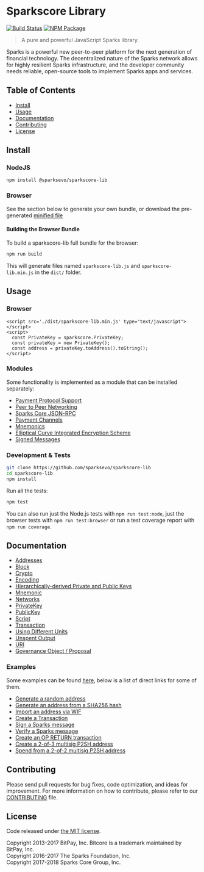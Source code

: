 # Sparkscore Library

[![Build Status](https://img.shields.io/travis/sparksevo/sparkscore-lib.svg?branch=master)](https://travis-ci.org/sparksevo/sparkscore-lib)
[![NPM Package](https://img.shields.io/npm/v/@sparksevo/sparkscore-lib.svg)](https://www.npmjs.org/package/@sparksevo/sparkscore-lib)

> A pure and powerful JavaScript Sparks library.

Sparks is a powerful new peer-to-peer platform for the next generation of financial technology. The decentralized nature of the Sparks network allows for highly resilient Sparks infrastructure, and the developer community needs reliable, open-source tools to implement Sparks apps and services.

## Table of Contents
- [Install](#install)
- [Usage](#usage)
- [Documentation](#documentation)
- [Contributing](#contributing)
- [License](#license)

## Install

### NodeJS

```
npm install @sparksevo/sparkscore-lib
```

### Browser

See the section below to generate your own bundle, or download the pre-generated [minified file](dist/sparkscore-lib.min.js)

#### Building the Browser Bundle

To build a sparkscore-lib full bundle for the browser:

```sh
npm run build
```

This will generate files named `sparkscore-lib.js` and `sparkscore-lib.min.js` in the `dist/` folder.

## Usage

### Browser

```
<script src='./dist/sparkscore-lib.min.js' type="text/javascript"></script>
<script>
  const PrivateKey = sparkscore.PrivateKey;
  const privateKey = new PrivateKey();
  const address = privateKey.toAddress().toString();
</script>
```

### Modules

Some functionality is implemented as a module that can be installed separately:

* [Payment Protocol Support](https://github.com/dashevo/sparkscore-payment-protocol)
* [Peer to Peer Networking](https://github.com/dashevo/sparkscore-p2p)
* [Sparks Core JSON-RPC](https://github.com/dashevo/dashd-rpc)
* [Payment Channels](https://github.com/dashevo/sparkscore-channel)
* [Mnemonics](https://github.com/dashevo/sparkscore-mnemonic)
* [Elliptical Curve Integrated Encryption Scheme](https://github.com/dashevo/bitcore-ecies-sparks)
* [Signed Messages](https://github.com/dashevo/bitcore-message-sparks)

### Development & Tests

```sh
git clone https://github.com/sparksevo/sparkscore-lib
cd sparkscore-lib
npm install
```

Run all the tests:

```sh
npm test
```

You can also run just the Node.js tests with `npm run test:node`, just the browser tests with `npm run test:browser` or run a test coverage report with `npm run coverage`.

## Documentation

* [Addresses](docs/address.md)
* [Block](docs/block.md)
* [Crypto](docs/crypto.md)
* [Encoding](docs/encoding.md)
* [Hierarchically-derived Private and Public Keys](docs/hierarchical.md)
* [Mnemonic](docs/mnemonic.md)
* [Networks](docs/networks.md)
* [PrivateKey](docs/privatekey.md)
* [PublicKey](docs/publickey.md)
* [Script](docs/script.md)
* [Transaction](docs/transaction.md)
* [Using Different Units](docs/unit.md)
* [Unspent Output](docs/unspentoutput.md)
* [URI](docs/uri.md)
* [Governance Object / Proposal](docs/govobject/govobject.md)

### Examples

Some examples can be found [here](docs/examples.md), below is a list of direct links for some of them.

* [Generate a random address](docs/examples.md#generate-a-random-address)
* [Generate an address from a SHA256 hash](docs/examples.md#generate-a-address-from-a-sha256-hash)
* [Import an address via WIF](docs/examples.md#import-an-address-via-wif)
* [Create a Transaction](docs/examples.md#create-a-transaction)
* [Sign a Sparks message](docs/examples.md#sign-a-bitcoin-message)
* [Verify a Sparks message](docs/examples.md#verify-a-bitcoin-message)
* [Create an OP RETURN transaction](docs/examples.md#create-an-op-return-transaction)
* [Create a 2-of-3 multisig P2SH address](docs/examples.md#create-a-2-of-3-multisig-p2sh-address)
* [Spend from a 2-of-2 multisig P2SH address](docs/examples.md#spend-from-a-2-of-2-multisig-p2sh-address)

## Contributing

Please send pull requests for bug fixes, code optimization, and ideas for improvement. For more information on how to contribute, please refer to our [CONTRIBUTING](https://github.com/sparksevo/sparkscore-lib/blob/master/CONTRIBUTING.md) file.

## License

Code released under [the MIT license](LICENSE).

Copyright 2013-2017 BitPay, Inc. Bitcore is a trademark maintained by BitPay, Inc.  
Copyright 2016-2017 The Sparks Foundation, Inc.  
Copyright 2017-2018 Sparks Core Group, Inc.  
